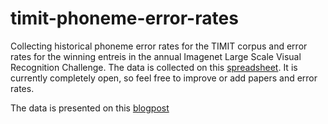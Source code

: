 # timit-phoneme-error-rates

Collecting historical phoneme error rates for the TIMIT corpus and error rates for the winning entreis in the annual Imagenet Large Scale Visual Recognition Challenge. The data is collected on this [spreadsheet](https://docs.google.com/spreadsheets/d/1_AjakTpWBPsHc3DGdV3h8p65QYEY6EE9gqkwiHeOdUw/pubhtml). It is currently completely open, so feel free to improve or add papers and error rates.  

The data is presented on this [blogpost](https://custom.hbl.fi/custom/static/embed/hbl/timit-per.html)


